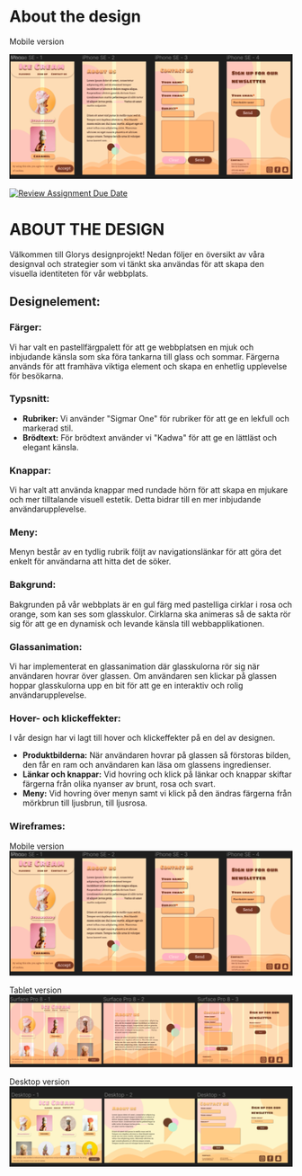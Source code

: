 # About the design

Mobile version

![Mobile](assets/mobile.png)

[![Review Assignment Due Date](https://classroom.github.com/assets/deadline-readme-button-24ddc0f5d75046c5622901739e7c5dd533143b0c8e959d652212380cedb1ea36.svg)](https://classroom.github.com/a/IwCr_2o0)

# ABOUT THE DESIGN

Välkommen till Glorys designprojekt! Nedan följer en översikt av våra designval och strategier som vi tänkt ska användas för att skapa den visuella identiteten för vår webbplats.

## Designelement:

### Färger:
Vi har valt en pastellfärgpalett för att ge webbplatsen en mjuk och inbjudande känsla som ska föra tankarna till glass och sommar. Färgerna används för att framhäva viktiga element och skapa en enhetlig upplevelse för besökarna.

### Typsnitt:
- **Rubriker:** Vi använder "Sigmar One" för rubriker för att ge en lekfull och markerad stil.
- **Brödtext:** För brödtext använder vi "Kadwa" för att ge en lättläst och elegant känsla.

### Knappar:
Vi har valt att använda knappar med rundade hörn för att skapa en mjukare och mer tilltalande visuell estetik. Detta bidrar till en mer inbjudande användarupplevelse.

### Meny:
Menyn består av en tydlig rubrik följt av navigationslänkar för att göra det enkelt för användarna att hitta det de söker.

### Bakgrund:
Bakgrunden på vår webbplats är en gul färg med pastelliga cirklar i rosa och orange, som kan ses som glasskulor. Cirklarna ska animeras så de sakta rör sig för att ge en dynamisk och levande känsla till webbapplikationen.

### Glassanimation:
Vi har implementerat en glassanimation där glasskulorna rör sig när användaren hovrar över glassen. Om användaren sen klickar på glassen hoppar glasskulorna upp en bit för att ge en interaktiv och rolig användarupplevelse.

### Hover- och klickeffekter:
I vår design har vi lagt till hover och klickeffekter på en del av designen. 
- **Produktbilderna:**  När användaren hovrar på glassen så förstoras bilden, den får en ram och användaren kan läsa om glassens ingredienser. 
- **Länkar och knappar:** Vid hovring och klick på länkar och knappar skiftar färgerna från olika nyanser av brunt, rosa och svart.
- **Meny:** Vid hovring över menyn samt vi klick på den ändras färgerna från mörkbrun till ljusbrun, till ljusrosa.

### Wireframes:
Mobile version
![Mobile version](assets/mobile.png)

Tablet version
![Tablet version](assets/tablet.png)

Desktop version
![Desktop version](assets/desktop.png)